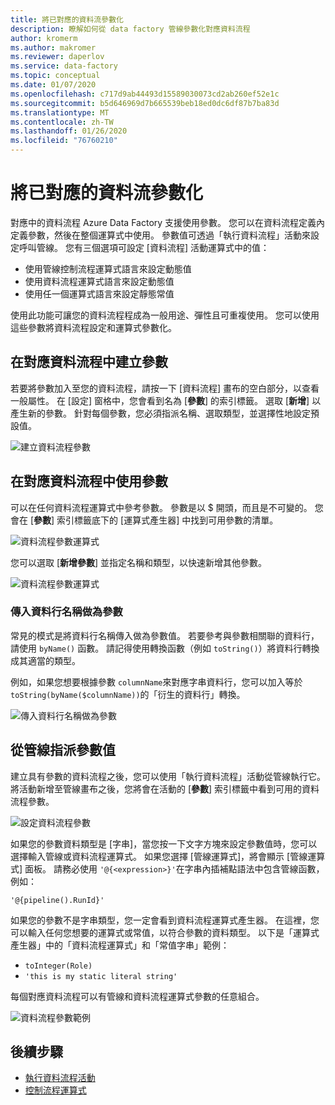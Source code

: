```yaml
---
title: 將已對應的資料流參數化
description: 瞭解如何從 data factory 管線參數化對應資料流程
author: kromerm
ms.author: makromer
ms.reviewer: daperlov
ms.service: data-factory
ms.topic: conceptual
ms.date: 01/07/2020
ms.openlocfilehash: c717d9ab44493d15589030073cd2ab260ef52e1c
ms.sourcegitcommit: b5d646969d7b665539beb18ed0dc6df87b7ba83d
ms.translationtype: MT
ms.contentlocale: zh-TW
ms.lasthandoff: 01/26/2020
ms.locfileid: "76760210"
---
```

# <a name="parameterizing-mapping-data-flows"></a>將已對應的資料流參數化

對應中的資料流程 Azure Data Factory 支援使用參數。 您可以在資料流程定義內定義參數，然後在整個運算式中使用。 參數值可透過「執行資料流程」活動來設定呼叫管線。 您有三個選項可設定 [資料流程] 活動運算式中的值：

* 使用管線控制流程運算式語言來設定動態值
* 使用資料流程運算式語言來設定動態值
* 使用任一個運算式語言來設定靜態常值

使用此功能可讓您的資料流程程成為一般用途、彈性且可重複使用。 您可以使用這些參數將資料流程設定和運算式參數化。

## <a name="create-parameters-in-a-mapping-data-flow"></a>在對應資料流程中建立參數

若要將參數加入至您的資料流程，請按一下 [資料流程] 畫布的空白部分，以查看一般屬性。 在 [設定] 窗格中，您會看到名為 [**參數**] 的索引標籤。 選取 [**新增**] 以產生新的參數。 針對每個參數，您必須指派名稱、選取類型，並選擇性地設定預設值。

![建立資料流程參數](media/data-flow/create-params.png "建立資料流程參數")

## <a name="use-parameters-in-a-mapping-data-flow"></a>在對應資料流程中使用參數 

可以在任何資料流程運算式中參考參數。 參數是以 $ 開頭，而且是不可變的。 您會在 [**參數**] 索引標籤底下的 [運算式產生器] 中找到可用參數的清單。

![資料流程參數運算式](media/data-flow/parameter-expression.png "資料流程參數運算式")

您可以選取 [**新增參數**] 並指定名稱和類型，以快速新增其他參數。

![資料流程參數運算式](media/data-flow/new-parameter-expression.png "資料流程參數運算式")

### <a name="passing-in-a-column-name-as-a-parameter"></a>傳入資料行名稱做為參數

常見的模式是將資料行名稱傳入做為參數值。 若要參考與參數相關聯的資料行，請使用 `byName()` 函數。 請記得使用轉換函數（例如 `toString()`）將資料行轉換成其適當的類型。

例如，如果您想要根據參數 `columnName`來對應字串資料行，您可以加入等於 `toString(byName($columnName))`的「衍生的資料行」轉換。

![傳入資料行名稱做為參數](media/data-flow/parameterize-column-name.png "以 paramete 的形式傳入資料行名稱")

## <a name="assign-parameter-values-from-a-pipeline"></a>從管線指派參數值

建立具有參數的資料流程之後，您可以使用「執行資料流程」活動從管線執行它。 將活動新增至管線畫布之後，您將會在活動的 [**參數**] 索引標籤中看到可用的資料流程參數。

![設定資料流程參數](media/data-flow/parameter-assign.png "設定資料流程參數")

如果您的參數資料類型是 [字串]，當您按一下文字方塊來設定參數值時，您可以選擇輸入管線或資料流程運算式。 如果您選擇 [管線運算式]，將會顯示 [管線運算式] 面板。 請務必使用 `'@{<expression>}'`在字串內插補點語法中包含管線函數，例如：

```'@{pipeline().RunId}'```

如果您的參數不是字串類型，您一定會看到資料流程運算式產生器。 在這裡，您可以輸入任何您想要的運算式或常值，以符合參數的資料類型。 以下是「運算式產生器」中的「資料流程運算式」和「常值字串」範例：

* ```toInteger(Role)```
* ```'this is my static literal string'```

每個對應資料流程可以有管線和資料流程運算式參數的任意組合。 

![資料流程參數範例](media/data-flow/parameter-example.png "資料流程參數範例")



## <a name="next-steps"></a>後續步驟
* [執行資料流程活動](control-flow-execute-data-flow-activity.md)
* [控制流程運算式](control-flow-expression-language-functions.md)
